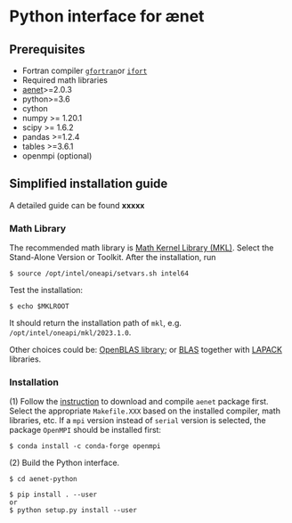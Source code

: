 # Python interface for ænet

## Prerequisites
- Fortran compiler [`gfortran`](https://fortran-lang.org/en/learn/os_setup/install_gfortran/)or [`ifort`](https://www.intel.com/content/www/us/en/developer/tools/oneapi/fortran-compiler.html#gs.vxs2id)
- Required math libraries
- [aenet](https://github.com/atomisticnet/aenet)>=2.0.3
- python>=3.6
- cython
- numpy >= 1.20.1
- scipy >= 1.6.2
- pandas >=1.2.4
- tables >=3.6.1
- openmpi (optional)

## Simplified installation guide
A detailed guide can be found **xxxxx**

### Math Library

The recommended math library is  [Math Kernel Library (MKL)](https://www.intel.com/content/www/us/en/developer/tools/oneapi/onemkl.html#gs.vxrgux). Select the Stand-Alone Version or Toolkit. After the installation, run 
    
    $ source /opt/intel/oneapi/setvars.sh intel64   
    
Test the installation: 
    
    $ echo $MKLROOT
    
It should return the installation path of `mkl`, e.g. `/opt/intel/oneapi/mkl/2023.1.0`.

Other choices could be: [OpenBLAS library](https://www.openblas.net/); or [BLAS](https://netlib.org/blas/) together with [LAPACK](https://netlib.org/lapack/) libraries.

### Installation
(1) Follow the [instruction](https://github.com/atomisticnet/aenet) to download and compile `aenet` package first.
Select the appropriate `Makefile.XXX` based on the installed compiler, math libraries, etc. If a `mpi` version instead of `serial` version is selected, the package `OpenMPI` should be installed first:

    $ conda install -c conda-forge openmpi

(2) Build the Python interface. 

    $ cd aenet-python

    $ pip install . --user
    or
    $ python setup.py install --user




